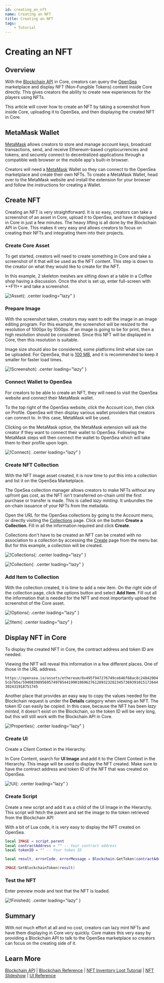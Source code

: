 ```yaml
---
id: creating_an_nft
name: Creating an NFT
title: Creating an NFT
tags:
    - Tutorial
---
```


# Creating an NFT

## Overview

With the [Blockchain API](../api/blockchain.md) in Core, creators can query the [OpenSea](https://opensea.io) marketplace and display NFT (Non-Fungible Tokens) content inside Core directly. This gives creators the ability to create new experiences for the players using NFTs.

This article will cover how to create an NFT by taking a screenshot from inside Core, uploading it to OpenSea, and then displaying the created NFT in Core.

## MetaMask Wallet

[MetaMask](https://metamask.io) allows creators to store and manage account keys, broadcast transactions, send, and receive Ethereum-based cryptocurrencies and tokens, and securely connect to decentralized applications through a compatible web browser or the mobile app's built-in browser.

Creators will need a [MetaMask](https://metamask.io) Wallet so they can connect to the OpenSea marketplace and create their own NFTs. To create a MetaMask Wallet, head over to the MetaMask website and install the extension for your browser and follow the instructions for creating a Wallet.

## Create NFT

Creating an NFT is very straightforward. It is so easy, creators can take a screenshot of an asset in Core, upload it to OpenSea, and have it displayed in Core in just a few minutes. The heavy lifting is all done by the Blockchain API in Core. This makes it very easy and allows creators to focus on creating their NFTs and integrating them into their projects.

### Create Core Asset

To get started, creators will need to create something in Core and take a screenshot of it that will be used as the NFT content. This step is down to the creator on what they would like to create for the NFT.

In this example, 2 skeleton meshes are sitting down at a table in a Coffee shop having a discussion. Once the shot is set up, enter full-screen with ++F11++ and take a screenshot.

![!Asset](../img/CreatingNFT/asset.png){: .center loading="lazy" }

### Prepare Image

With the screenshot taken, creators may want to edit the image in an image editing program. For this example, the screenshot will be resized to the resolution of 1000px by 1000px. If an image is going to be for print, then a high resolution should be considered. Since this NFT will be displayed in Core, then this resolution is suitable.

Image size should also be considered, some platforms limit what size can be uploaded. For OpenSea, that is [100 MB](https://support.opensea.io/hc/en-us/articles/360061943574-What-file-formats-can-I-use-to-make-NFTs-Is-there-a-maximum-size-), and it is recommended to keep it smaller for faster load times.

![!Screenshot](../img/CreatingNFT/screenshot.jpg){: .center loading="lazy" }

### Connect Wallet to OpenSea

For creators to be able to create an NFT, they will need to visit the OpenSea website and connect their MetaMask wallet.

To the top right of the OpenSea website, click the Account icon, then click on Profile. OpenSea will then display various wallet providers that creators can connect to. In this case, MetaMask will be used.

Clicking on the MetaMask option, the MetaMask extension will ask the creator if they want to connect their wallet to OpenSea. Following the MetaMask steps will then connect the wallet to OpenSea which will take them to their profile upon login.

![!Connect](../img/CreatingNFT/connect.png){: .center loading="lazy" }

### Create NFT Collection

With the NFT image asset created, it is now time to put this into a collection and list it on the OpenSea Marketplace.

The OpeSea collection manager allows creators to make NFTs without any upfront gas cost, as the NFT isn't transferred on-chain until the first purchase or transfer is made. This is called *lazy minting*. It unbundles the on-chain issuance of your NFTs from the metadata.

Open the URL for the OpenSea collections by going to the Account menu, or directly visiting the [Collections](https://opensea.io/collections) page. Click on the button **Create a Collection**. Fill in all the information required and click **Create**.

Collections don't have to be created an NFT can be created with no association to a collection by accessing the [Create](https://opensea.io/asset/create) page from the menu bar. But for this example, a collection will be created.

![!Collections](../img/CreatingNFT/mycollections.png){: .center loading="lazy" }

![!Collection](../img/CreatingNFT/collection.png){: .center loading="lazy" }

### Add Item to Collection

With the collection created, it is time to add a new item. On the right side of the collection page, click the options button and select **Add Item**. Fill out all the information that is needed for the NFT and most importantly upload the screenshot of the Core asset.

![!Options](../img/CreatingNFT/options.png){: .center loading="lazy" }

![!Item](../img/CreatingNFT/item.png){: .center loading="lazy" }

## Display NFT in Core

To display the created NFT in Core, the contract address and token ID are needed.

Viewing the NFT will reveal this information in a few different places. One of those in the URL address.

`https://opensea.io/assets/ethereum/0x495f947276749ce646f68ac8c248420045cb7b5e/59408398956957497854419901069627612893232823457369391015172644302431918751745`

Another place that provides an easy way to copy the values needed for the Blockchain request is under the **Details** category when viewing an NFT. The token ID can easily be copied. In this case, because the NFT has been *lazy minted*, it doesn't exist on the Blockchain, so the token ID will be very long, but this will still work with the Blockchain API in Core.

![!Properties](../img/CreatingNFT/properties.png){: .center loading="lazy" }

### Create UI

Create a Client Context in the Hierarchy.

In Core Content, search for **UI Image** and add it to the Client Context in the Hierarchy. This image will be used to display the NFT created. Make sure to have the contract address and token ID of the NFT that was created on OpenSea.

![!UI](../img/CreatingNFT/ui.png){: .center loading="lazy" }

### Create Script

Create a new script and add it as a child of the UI Image in the Hierarchy. This script will fetch the parent and set the image to the token retrieved from the Blockchain API

With a bit of Lua code, it is very easy to display the NFT created on OpenSea.

```lua
local IMAGE = script.parent
local contractAddress = "" -- Your contract address
local tokenID = "" -- Your token ID

local result, errorCode, errorMessage = Blockchain.GetToken(contractAddress, tokenID)

IMAGE:SetBlockchainToken(result)
```

### Test the NFT

Enter preview mode and test that the NFT is loaded.

![!Finished](../img/CreatingNFT/finished.png){: .center loading="lazy" }

## Summary

With not much effort at all and no cost, creators can lazy mint NFTs and have them displaying in Core very quickly. Core makes this very easy by providing a Blockchain API to talk to the OpenSea marketplace so creators can focus on the creating side of it.

## Learn More

[Blockchain API](../api/blockchain.md) | [Blockchain Reference](../references/blockchain.md) | [NFT Inventory Loot Tutorial](../tutorials/nft_inventory_loot.md) | [NFT Slideshow](../tutorials/slideshow.md) | [UI Reference](../references/ui.md)

